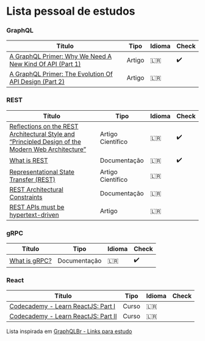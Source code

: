 # Lista pessoal de estudos

### GraphQL
 Título | Tipo  | Idioma | Check
------- | ------  | ------ | ------
[A GraphQL Primer: Why We Need A New Kind Of API (Part 1)](https://www.smashingmagazine.com/2018/01/graphql-primer-new-api-part-1/) | Artigo | 🇱🇷 | :heavy_check_mark:
[A GraphQL Primer: The Evolution Of API Design (Part 2)](https://www.smashingmagazine.com/2018/01/graphql-primer-new-api-part-2/) | Artigo | 🇱🇷 | 



### REST
 Título | Tipo  | Idioma | Check
------- | ------  | ------ | ------
[Reflections on the REST Architectural Style and “Principled Design of the Modern Web Architecture”](https://static.googleusercontent.com/media/research.google.com/en//pubs/archive/46310.pdf) | Artigo Científico | 🇱🇷 | :heavy_check_mark:
[What is REST](https://restfulapi.net/) | Documentação | 🇱🇷 | :heavy_check_mark:
[Representational State Transfer (REST)](https://www.ics.uci.edu/~fielding/pubs/dissertation/rest_arch_style.htm) | Artigo Científico | 🇱🇷 | 
[REST Architectural Constraints](https://restfulapi.net/rest-architectural-constraints/) | Documentação | 🇱🇷 | 
[REST APIs must be hypertext-driven](http://roy.gbiv.com/untangled/2008/rest-apis-must-be-hypertext-driven) | Artigo | 🇱🇷 | 


### gRPC
 Título | Tipo  | Idioma | Check
------- | ------  | ------ | ------
[What is gRPC?](https://grpc.io/docs/guides/index.html) | Documentação | 🇱🇷 | :heavy_check_mark:


### React
 Título | Tipo  | Idioma | Check
------- | ------  | ------ | ------
[Codecademy - Learn ReactJS: Part I](https://www.codecademy.com/learn/react-101) | Curso | 🇱🇷 | 
[Codecademy - Learn ReactJS: Part II](https://www.codecademy.com/learn/react-102) | Curso | 🇱🇷 | 


Lista inspirada em [GraphQLBr - Links para estudo](https://github.com/GraphQLBr/links-para-estudo)
